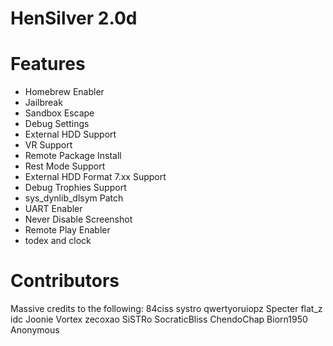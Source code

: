 # HenSilver 2.0d

# Features
- Homebrew Enabler
- Jailbreak
- Sandbox Escape
- Debug Settings
- External HDD Support
- VR Support
- Remote Package Install
- Rest Mode Support
- External HDD Format 7.xx Support
- Debug Trophies Support
- sys_dynlib_dlsym Patch
- UART Enabler
- Never Disable Screenshot
- Remote Play Enabler
- todex and clock

# Contributors
Massive credits to the following:
84ciss
systro
qwertyoruiopz
Specter
flat_z
idc
Joonie
Vortex
zecoxao
SiSTRo
SocraticBliss
ChendoChap
Biorn1950
Anonymous
